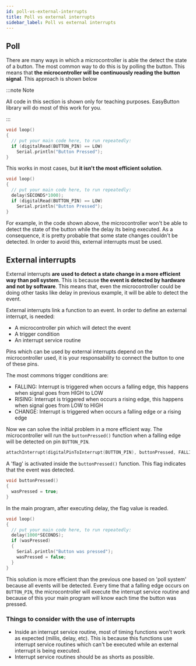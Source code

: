 ```yaml
---
id: poll-vs-external-interrupts
title: Poll vs external interrupts
sidebar_label: Poll vs external interrupts
---
```


## Poll

There are many ways in which a microcontroller is able the detect the state of a button. The most common 
way to do this is by polling the button. This means that **the microcontroller will be continuously reading the button signal**. This approach is shown below  

:::note Note

All code in this section is shown only for teaching purposes. EasyButton library will do most of this work for you.

:::

```cpp
void loop() 
{
  // put your main code here, to run repeatedly:
  if (digitalRead(BUTTON_PIN) == LOW)
    Serial.println("Button Pressed");
}
```
This works in most cases, but **it isn't the most efficient solution**.  

```cpp
void loop() 
{
  // put your main code here, to run repeatedly:
  delay(SECONDS*1000);
  if (digitalRead(BUTTON_PIN) == LOW)
    Serial.println("Button Pressed");
}
```
For example, in the code shown above, the microcontroller won't be able to detect the state of the button while the delay its being executed. As a consequence, it is pretty probable that some state changes couldn't be detected. In order to avoid this, external interrupts must be used.  

## External interrupts  
External interrupts **are used to detect a state change in a more efficient way than poll system**. This is because **the event is detected by hardware and not by software**. This means that, even the microcontroller could be doing other tasks like delay in previous example, it will be able to detect the event.  

External interrupts link a function to an event. In order to define an external interrupt, is needed:  

* A microcontroller pin which will detect the event
* A trigger condition  
* An interrupt service routine  

Pins which can be used by external interrupts depend on the microcontroller used, it is your responsability to connect the button to one of these pins.

The most commons trigger conditions are:  
* FALLING: Interrupt is triggered when occurs a falling edge, this happens when signal goes from HIGH to LOW
* RISING: Interrupt is triggered when occurs a rising edge, this happens when signal goes from LOW to HIGH
* CHANGE: Interrupt is triggered when occurs a falling edge or a rising edge

Now we can solve the initial problem in a more efficient way. The microcontroller will run the `buttonPressed()` function when a falling edge will be detected on pin `BUTTON_PIN`.

```cpp
attachInterrupt(digitalPinToInterrupt(BUTTON_PIN), buttonPressed, FALLING);
```

A 'flag' is activated inside the `buttonPressed()` function. This flag indicates that the event was detected.
```cpp
void buttonPressed()
{
  wasPressed = true;
}
```
In the main program, after executing delay, the flag value is readed.
```cpp
void loop()
{
  // put your main code here, to run repeatedly:
  delay(1000*SECONDS);
  if (wasPressed)
  {
    Serial.println("Button was pressed");
    wasPressed = false;
  }
}
```
This solution is more efficient than the previous one based on 'poll system' because all events will be detected. Every time that a falling edge occurs on `BUTTON_PIN`, the microcontroller will execute the interrupt service routine and because of this your main program will know each time the button was pressed.  

### **Things to consider with the use of interrupts**
* Inside an interrupt service routine, most of timing functions won't work as expected (millis, delay, etc). This is because this functions use interrupt service routines which can't be executed while an external interrupt is being executed.
* Interrupt service routines should be as shorts as possible.

